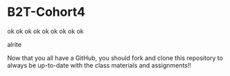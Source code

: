 # B2T-Cohort4
ok ok ok ok ok ok ok ok ok

alrite

Now that you all have a GitHub, you should fork and clone this repository to always be up-to-date with the class materials and assignments!!

